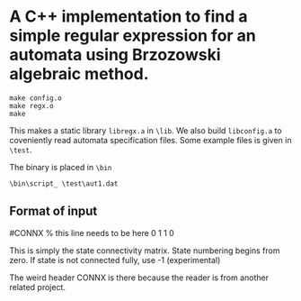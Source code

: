 # A C++ implementation to find a simple regular expression for an automata using Brzozowski algebraic method.


    make config.o
    make regx.o
    make

This makes a static  library `libregx.a` in `\lib`. We also build `libconfig.a` to coveniently read automata specification files.
Some example files is given in `\test`.

The binary is placed in `\bin`

    \bin\script_ \test\aut1.dat

## Format of input

   #CONNX  % this line needs to be here
   0 1
   1 0

This is simply the state connectivity matrix. State numbering begins from zero.
If state is not connected fully, use -1 (experimental)

The weird header CONNX is there because the
reader is from another related project.

